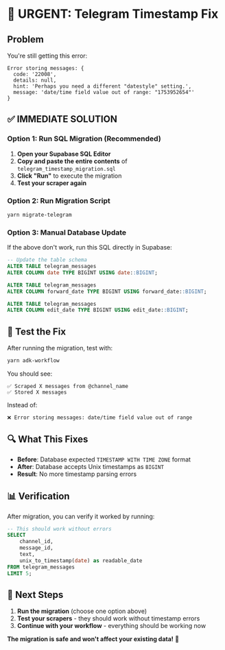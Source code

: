 # 🚨 URGENT: Telegram Timestamp Fix

## Problem
You're still getting this error:
```
Error storing messages: {
  code: '22008',
  details: null,
  hint: 'Perhaps you need a different "datestyle" setting.',
  message: 'date/time field value out of range: "1753952654"'
}
```

## ✅ IMMEDIATE SOLUTION

### **Option 1: Run SQL Migration (Recommended)**

1. **Open your Supabase SQL Editor**
2. **Copy and paste the entire contents** of `telegram_timestamp_migration.sql`
3. **Click "Run"** to execute the migration
4. **Test your scraper again**

### **Option 2: Run Migration Script**

```bash
yarn migrate-telegram
```

### **Option 3: Manual Database Update**

If the above don't work, run this SQL directly in Supabase:

```sql
-- Update the table schema
ALTER TABLE telegram_messages 
ALTER COLUMN date TYPE BIGINT USING date::BIGINT;

ALTER TABLE telegram_messages 
ALTER COLUMN forward_date TYPE BIGINT USING forward_date::BIGINT;

ALTER TABLE telegram_messages 
ALTER COLUMN edit_date TYPE BIGINT USING edit_date::BIGINT;
```

## 🧪 Test the Fix

After running the migration, test with:

```bash
yarn adk-workflow
```

You should see:
```
✅ Scraped X messages from @channel_name
✅ Stored X messages
```

Instead of:
```
❌ Error storing messages: date/time field value out of range
```

## 🔍 What This Fixes

- **Before**: Database expected `TIMESTAMP WITH TIME ZONE` format
- **After**: Database accepts Unix timestamps as `BIGINT`
- **Result**: No more timestamp parsing errors

## 📊 Verification

After migration, you can verify it worked by running:

```sql
-- This should work without errors
SELECT 
    channel_id,
    message_id,
    text,
    unix_to_timestamp(date) as readable_date
FROM telegram_messages 
LIMIT 5;
```

## 🚀 Next Steps

1. **Run the migration** (choose one option above)
2. **Test your scrapers** - they should work without timestamp errors
3. **Continue with your workflow** - everything should be working now

**The migration is safe and won't affect your existing data!** 🎉
